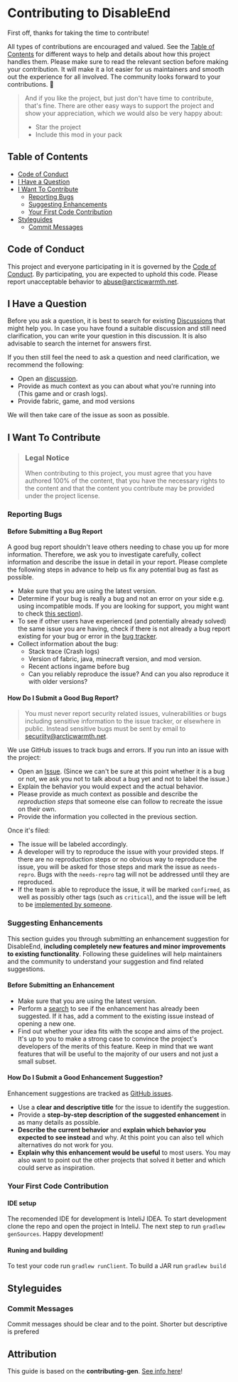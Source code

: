 
# Contributing to DisableEnd

First off, thanks for taking the time to contribute!

All types of contributions are encouraged and valued. See the [Table of Contents](#table-of-contents) for different ways to help and details about how this project handles them. Please make sure to read the relevant section before making your contribution. It will make it a lot easier for us maintainers and smooth out the experience for all involved. The community looks forward to your contributions. 🎉

> And if you like the project, but just don't have time to contribute, that's fine. There are other easy ways to support the project and show your appreciation, which we would also be very happy about:
>
> - Star the project
> - Include this mod in your pack

<!-- omit in toc -->
## Table of Contents

- [Code of Conduct](#code-of-conduct)
- [I Have a Question](#i-have-a-question)
- [I Want To Contribute](#i-want-to-contribute)
  - [Reporting Bugs](#reporting-bugs)
  - [Suggesting Enhancements](#suggesting-enhancements)
  - [Your First Code Contribution](#your-first-code-contribution)
- [Styleguides](#styleguides)
  - [Commit Messages](#commit-messages)

## Code of Conduct

This project and everyone participating in it is governed by the
[Code of Conduct](https://github.com/ArcticWarmth/DisableEndblob/master/CODE_OF_CONDUCT.md).
By participating, you are expected to uphold this code. Please report unacceptable behavior
to <abuse@arcticwarmth.net>.

## I Have a Question

Before you ask a question, it is best to search for existing [Discussions](https://github.com/ArcticWarmth/DisableEnd/discussions) that might help you. In case you have found a suitable discussion and still need clarification, you can write your question in this discussion. It is also advisable to search the internet for answers first.

If you then still feel the need to ask a question and need clarification, we recommend the following:

- Open an [discussion](https://github.com/ArcticWarmth/DisableEnd/issues/new).
- Provide as much context as you can about what you're running into (This game and or crash logs).
- Provide fabric, game, and mod versions

We will then take care of the issue as soon as possible.

## I Want To Contribute

> ### Legal Notice
>
> When contributing to this project, you must agree that you have authored 100% of the content, that you have the necessary rights to the content and that the content you contribute may be provided under the project license.

### Reporting Bugs

#### Before Submitting a Bug Report

A good bug report shouldn't leave others needing to chase you up for more information. Therefore, we ask you to investigate carefully, collect information and describe the issue in detail in your report. Please complete the following steps in advance to help us fix any potential bug as fast as possible.

- Make sure that you are using the latest version.
- Determine if your bug is really a bug and not an error on your side e.g. using incompatible mods. If you are looking for support, you might want to check [this section](#i-have-a-question)).
- To see if other users have experienced (and potentially already solved) the same issue you are having, check if there is not already a bug report existing for your bug or error in the [bug tracker](https://github.com/ArcticWarmth/DisableEndissues?q=label%3Abug).
- Collect information about the bug:
  - Stack trace (Crash logs)
  - Version of fabric, java, minecraft version, and mod version.
  - Recent actions ingame before bug
  - Can you reliably reproduce the issue? And can you also reproduce it with older versions?

#### How Do I Submit a Good Bug Report?

> You must never report security related issues, vulnerabilities or bugs including sensitive information to the issue tracker, or elsewhere in public. Instead sensitive bugs must be sent by email to <securiity@arcticwarmth.net>.

We use GitHub issues to track bugs and errors. If you run into an issue with the project:

- Open an [Issue](https://github.com/ArcticWarmth/DisableEnd/issues/new). (Since we can't be sure at this point whether it is a bug or not, we ask you not to talk about a bug yet and not to label the issue.)
- Explain the behavior you would expect and the actual behavior.
- Please provide as much context as possible and describe the *reproduction steps* that someone else can follow to recreate the issue on their own.
- Provide the information you collected in the previous section.

Once it's filed:

- The issue will be labeled accordingly.
- A developer will try to reproduce the issue with your provided steps. If there are no reproduction steps or no obvious way to reproduce the issue, you will be asked for those steps and mark the issue as `needs-repro`. Bugs with the `needs-repro` tag will not be addressed until they are reproduced.
- If the team is able to reproduce the issue, it will be marked `confirmed`, as well as possibly other tags (such as `critical`), and the issue will be left to be [implemented by someone](#your-first-code-contribution).

### Suggesting Enhancements

This section guides you through submitting an enhancement suggestion for DisableEnd, **including completely new features and minor improvements to existing functionality**. Following these guidelines will help maintainers and the community to understand your suggestion and find related suggestions.

#### Before Submitting an Enhancement

- Make sure that you are using the latest version.
- Perform a [search](https://github.com/ArcticWarmth/DisableEnd/issues) to see if the enhancement has already been suggested. If it has, add a comment to the existing issue instead of opening a new one.
- Find out whether your idea fits with the scope and aims of the project. It's up to you to make a strong case to convince the project's developers of the merits of this feature. Keep in mind that we want features that will be useful to the majority of our users and not just a small subset.

#### How Do I Submit a Good Enhancement Suggestion?

Enhancement suggestions are tracked as [GitHub issues](https://github.com/ArcticWarmth/DisableEnd/issues).

- Use a **clear and descriptive title** for the issue to identify the suggestion.
- Provide a **step-by-step description of the suggested enhancement** in as many details as possible.
- **Describe the current behavior** and **explain which behavior you expected to see instead** and why. At this point you can also tell which alternatives do not work for you.
- **Explain why this enhancement would be useful** to most users. You may also want to point out the other projects that solved it better and which could serve as inspiration.

### Your First Code Contribution

#### IDE setup

The recomended IDE for development is InteliJ IDEA. To start development clone the repo and open the project in InteliJ. The next step to run `gradlew genSources`. Happy development!

#### Runing and building

 To test your code run `gradlew runClient`. To build a JAR run `gradlew build`

## Styleguides

### Commit Messages

Commit messages should be clear and to the point. Shorter but descriptive is prefered

## Attribution

This guide is based on the **contributing-gen**. [See info here](https://github.com/bttger/contributing-gen)!
